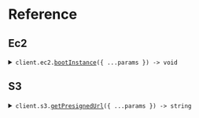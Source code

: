 # Reference
## Ec2
<details><summary><code>client.ec2.<a href="/src/api/resources/ec2/client/Client.ts">bootInstance</a>({ ...params }) -> void</code></summary>
<dl>
<dd>

#### 🔌 Usage

<dl>
<dd>

<dl>
<dd>

```typescript
await client.ec2.bootInstance({
    size: "string"
});

```
</dd>
</dl>
</dd>
</dl>

#### ⚙️ Parameters

<dl>
<dd>

<dl>
<dd>

**request:** `SeedMultiUrlEnvironment.BootInstanceRequest` 
    
</dd>
</dl>

<dl>
<dd>

**requestOptions:** `Ec2.RequestOptions` 
    
</dd>
</dl>
</dd>
</dl>


</dd>
</dl>
</details>

## S3
<details><summary><code>client.s3.<a href="/src/api/resources/s3/client/Client.ts">getPresignedUrl</a>({ ...params }) -> string</code></summary>
<dl>
<dd>

#### 🔌 Usage

<dl>
<dd>

<dl>
<dd>

```typescript
await client.s3.getPresignedUrl({
    s3Key: "string"
});

```
</dd>
</dl>
</dd>
</dl>

#### ⚙️ Parameters

<dl>
<dd>

<dl>
<dd>

**request:** `SeedMultiUrlEnvironment.GetPresignedUrlRequest` 
    
</dd>
</dl>

<dl>
<dd>

**requestOptions:** `S3.RequestOptions` 
    
</dd>
</dl>
</dd>
</dl>


</dd>
</dl>
</details>
